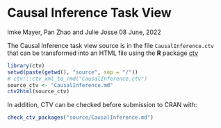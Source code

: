 Causal Inference Task View
================
Imke Mayer, Pan Zhao and Julie Josse
08 June, 2022

<!-- README.md is generated from README.Rmd. Please edit that file -->

The Causal Inference task view source is in the file
`CausalInference.ctv` that can be transformed into an HTML file using
the **R** package [ctv](https://CRAN.R-project.org/package=ctv)

``` r
library(ctv)
setwd(paste(getwd(), "source", sep = "/"))
# ctv:::ctv_xml_to_rmd("CausalInference.ctv")
source_ctv <- "CausalInference.md"
ctv2html(source_ctv)
```

In addition, CTV can be checked before submission to CRAN with:

``` r
check_ctv_packages("source/CausalInference.md")
```
